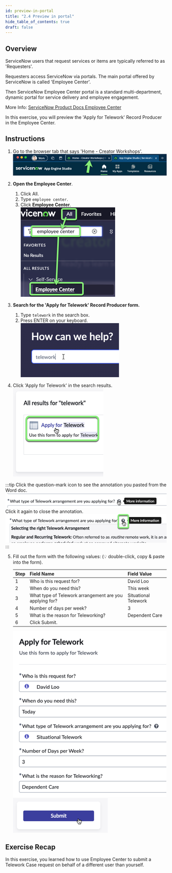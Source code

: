 ```yaml
---
id: preview-in-portal
title: "2.4 Preview in portal"
hide_table_of_contents: true
draft: false
---
```


## Overview

ServiceNow users that request services or items are typically referred to as 'Requesters'. 

Requesters access ServiceNow via portals.  The main portal offered by ServiceNow is called 'Employee Center'. 

Then ServiceNow Employee Center portal is a standard multi-department, dynamic portal for service delivery and employee engagement.

More Info: [ServiceNow Product Docs Employee Center](https://docs.servicenow.com/csh?topicname=employee-center-landing-page.html&version=latest)

In this exercise, you will preview the 'Apply for Telework' Record Producer in the Employee Center. 

## Instructions

1. Go to the browser tab that says 'Home - Creator Workshops'.
![](../images/2023-10-21-19-32-44.png)


2. **Open the Employee Center**.
    1. Click All.
    2. Type `employee center`.
    3. Click **Employee Center**.
    ![](../images/2023-10-21-19-35-49.png)


3. **Search for the 'Apply for Telework' Record Producer form.**
   1. Type `telework` in the search box.
   2. Press ENTER on your keyboard. 
   ![](../images/2023-10-21-19-40-10.png)


4. Click 'Apply for Telework' in the search results.
![](../images/2023-10-21-19-42-57.png)

:::tip
Click the question-mark icon to see the annotation you pasted from the Word doc.
![](../images/2023-10-21-20-07-32.png)
Click it again to close the annotation.
![](../images/2023-10-21-20-08-33.png)
:::

5. Fill out the form with the following values: (💡 double-click, copy & paste into the form).

    |Step |Field Name                  | Field Value
    |--|--------------------------- | --------------
    |1 | Who is this request for?   | David Loo
    |2 | When do you need this?     | This week
    |3 | What type of Telework arrangement are you applying for? | Situational Telework
    |4 | Number of days per week?   | 3
    |5 | What is the reason for Teleworking? | Dependent Care
    |6 | Click <span className="button-purple-square">Submit</span>.
    ![](../images/2023-10-21-20-04-41.png)
    ![](../images/2023-10-21-20-09-00.png)


## **Exercise Recap**

In this exercise, you learned how to use Employee Center to submit a Telework Case request on behalf of a different user than yourself. 
